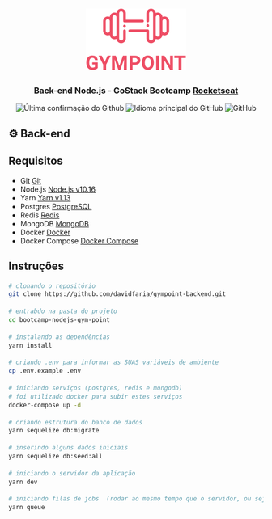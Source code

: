 <h1 align="center">
<img src="https://raw.githubusercontent.com/davidfaria/gympoint-backend/master/.github/logo.png">
</h1>
<h3 align="center">
Back-end Node.js - GoStack Bootcamp <a href="https://rocketseat.com.br" target="__blank">Rocketseat</a>
</h3>

<p align = "center">
<img alt = "Última confirmação do Github" src="https://img.shields.io/github/last-commit/davidfaria/gympoint-backend">
<img alt = "Idioma principal do GitHub" src="https://img.shields.io/github/languages/top/davidfaria/gympoint-backend">
<img alt = "GitHub" src = "https://img.shields.io/github/license/davidfaria/gympoint-backend.svg">
</p>

## :gear: Back-end

## Requisitos

- Git [Git](https://git-scm.com)
- Node.js [Node.js v10.16](https://nodejs.org/)
- Yarn [Yarn v1.13](https://yarnpkg.com/)
- Postgres [PostgreSQL](https://www.postgresql.org/)
- Redis [Redis](https://redis.io/)
- MongoDB [MongoDB](https://www.mongodb.com/)
- Docker [Docker](https://www.docker.com/)
- Docker Compose [Docker Compose](https://docs.docker.com/compose/)

## Instruções

```bash
# clonando o repositório
git clone https://github.com/davidfaria/gympoint-backend.git

# entrabdo na pasta do projeto
cd bootcamp-nodejs-gym-point

# instalando as dependências
yarn install

# criando .env para informar as SUAS variáveis de ambiente
cp .env.example .env

# iniciando serviços (postgres, redis e mongodb)
# foi utilizado docker para subir estes serviços
docker-compose up -d

# criando estrutura do banco de dados
yarn sequelize db:migrate

# inserindo alguns dados iniciais
yarn sequelize db:seed:all

# iniciando o servidor da aplicação
yarn dev

# iniciando filas de jobs  (rodar ao mesmo tempo que o servidor, ou seja, em outro terminal)
yarn queue

```
